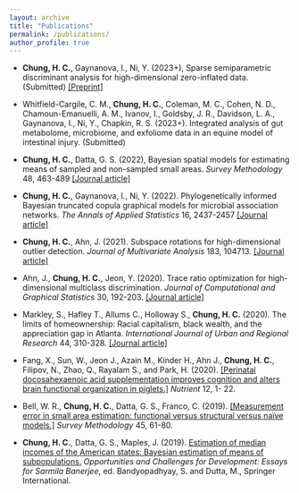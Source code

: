 ```yaml
---
layout: archive
title: "Publications"
permalink: /publications/
author_profile: true
---
```


<!---  * authors (2023). title of the paper. *journal*. [[URL]](https://). [[GitHub]](https://). --->


* **Chung, H. C.**, Gaynanova, I., Ni, Y. (2023+), Sparse semiparametric discriminant analysis for high-dimensional zero-inflated data. (Submitted) [[Preprint]](https://arxiv.org/abs/2208.03734)

* Whitfield-Cargile, C. M., **Chung, H. C.**, Coleman, M. C., Cohen, N. D., Chamoun-Emanuelli, A. M., Ivanov, I., Goldsby, J. R., Davidson, L. A., Gaynanova, I., Ni, Y., Chapkin, R. S. (2023+). Integrated analysis of gut metabolome, microbiome, and exfoliome data in an equine model of intestinal injury. (Submitted)

* **Chung, H. C.**, Datta, G. S. (2022), Bayesian spatial models for estimating means of sampled and non-sampled small areas. *Survey Methodology* 48, 463-489 [[Journal article]](https://www150.statcan.gc.ca/n1/pub/12-001-x/2022002/article/00012-eng.htm)

* **Chung, H. C.**, Gaynanova, I., Ni, Y. (2022). Phylogenetically informed Bayesian truncated copula graphical models for microbial association networks. *The Annals of Applied Statistics* 16, 2437-2457 [[Journal article]](https://projecteuclid.org/journals/annals-of-applied-statistics/volume-16/issue-4/Phylogenetically-informed-Bayesian-truncated-copula-graphical-models-for-microbial-association/10.1214/21-AOAS1598.short)

* **Chung, H. C.**, Ahn, J. (2021). Subspace rotations for high-dimensional outlier detection. *Journal of Multivariate Analysis* 183, 104713. [[Journal article]](https://www.sciencedirect.com/science/article/abs/pii/S0047259X20302943)


* Ahn, J., **Chung, H. C.**, Jeon, Y. (2020). Trace ratio optimization for high-dimensional multiclass discrimination. *Journal of Computational and Graphical Statistics* 30, 192-203. [[Journal article]](https://www.tandfonline.com/doi/abs/10.1080/10618600.2020.1807352?journalCode=ucgs20)

* Markley, S., Hafley T., Allums C., Holloway S., **Chung, H. C.** (2020). The limits of homeownership: Racial capitalism, black wealth, and the appreciation gap in Atlanta. *International Journal of Urban and Regional Research* 44, 310-328. [[Journal article]](https://onlinelibrary.wiley.com/doi/abs/10.1111/1468-2427.12873)

* Fang, X., Sun, W., Jeon J., Azain M., Kinder H., Ahn J., **Chung, H. C.**, Filipov, N., Zhao, Q., Rayalam S., and Park, H. (2020). [[Perinatal docosahexaenoic acid supplementation improves cognition and alters brain functional organization in piglets.]](https://www.mdpi.com/2072-6643/12/7/2090) *Nutrient* 12, 1- 22.  

* Bell, W. R., **Chung, H. C.**, Datta, G. S., Franco, C. (2019). [[Measurement error in small area estimation: functional versus structural versus naïve models.]](https://www150.statcan.gc.ca/n1/pub/12-001-x/2019001/article/00005-eng.htm) *Survey Methodology* 45, 61-80.

* **Chung, H. C.**, Datta, G. S., Maples, J. (2019). [Estimation of median incomes of the American states: Bayesian estimation of means of subpopulations.](https://onlinelibrary.wiley.com/doi/abs/10.1111/1468-2427.12873) *Opportunities and Challenges for Development: Essays for Sarmila Banerjee*, ed. Bandyopadhyay, S. and Dutta, M., Springer International.



